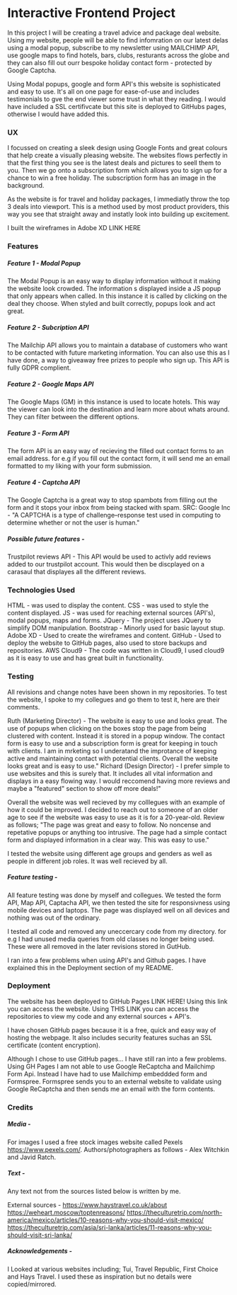 # Interactive Frontend Project	

In this project I will be creating a travel advice and package deal website. Using my website, people will be able to find infomration on our latest delas using a modal popup, subscribe to my newsletter using MAILCHIMP API, use google maps to find hotels, bars, clubs, resturants across the globe and they can also fill out ourr bespoke holiday contact form - protected by Google Captcha. 

Using Modal popups, google and form API's this website is sophisticated and easy to use. It's all on one page for ease-of-use and includes testimonials to gve the end viewer some trust in what they reading. I would have included a SSL certifivcate but this site is deployed to GitHubs pages, otherwise I would have added this. 

### UX

I focussed on creating a sleek design using Google Fonts and great colours that help create a visually pleasing website. The websites flows perfectly in that the first thing you see is the latest deals and pictures to seell them to you. 
Then we go onto a subscription form which allows you to sign up for a chance to win a free holiday. The subscription form has an image in the background.

As the website is for travel and holiday packages, I immediatly throw the top 3 deals into viewport. This is a method used by most product providers, this way you see that straight away and instatly look into building up excitement. 

I built the wireframes in Adobe XD LINK HERE

### Features

##### Feature 1 - Modal Popup
The Modal Popup is an easy way to display information without it making the website look crowded. The information s displayed inside a JS popup that only appears when called. In this instance it is called by clicking on the deal they choose. When styled and built correctly, popups look and act great.

##### Feature 2 - Subcription API
The Mailchip API allows you to maintain a database of customers who want to be contacted with future marketing information. You can also use this as I  have done, a way to giveaway free prizes to people who sign up. This API is fully GDPR complient. 

##### Feature 2 - Google Maps API
The Google Maps (GM) in this instance is used to locate hotels. This way the viewer can look into the destination and learn more about whats around. They can filter between the different options.

##### Feature 3 - Form API
The form API is an easy way of recieving the filled out contact forms to an email address. for e.g if you fill out the contact form, it will send me an email formatted to my liking with your form submission. 

##### Feature 4 - Captcha API
The Google Captcha is a great way to stop spambots from filling out the form and it stops your inbox from being stacked with spam. SRC: Google Inc - "A CAPTCHA is a type of challenge–response test used in computing to determine whether or not the user is human."

##### Possible future features -
Trustpilot reviews API - This API would be used to activly add reviews added to our trustpilot account. This would then be discplayed on a carasaul that displayes all the different reviews. 

### Technologies Used
HTML - was used to display the content.
CSS - was used to style the content displayed.
JS - was used for reaching external sources (API's), modal popups, maps and forms. 
JQuery - The project uses JQuery to simplify DOM manipulation.
Bootstrap - Minorly used for basic layout stup. 
Adobe XD - Used to create the wireframes and content. 
GitHub - Used to deploy the website to GitHub pages, also used to store backups and repositories.
AWS Cloud9 - The code was written in Cloud9, I used cloud9 as it is easy to use and has great built in functionality.


### Testing
All revisions and change notes have been shown in my repositories. To test the website, I spoke to my collegues and go them to test it, here are their comments.

Ruth (Marketing Director) - The website is easy to use and looks great. The use of popups when clicking on the boxes stop the page from being clustered with content. Instead it is stored in a popup window. The contact form is easy to use and a subscription form is great for keeping in touch with clients. I am in mrketing so I underatand the improtance of keeping active and maintaining contact with potential clients. Overall the website looks great and is easy to use."
Richard (Design Director) - I prefer simple to use websites and this is surely that. It includes all vital information and displays in a easy flowing way. I would reccomend having more reviews and maybe a "featured" section to show off more deals!"

Overall the website was well recieved by my colllegues with an example of how it could be improved. I decided to reach out to someone of an older age to see if the website was easy to use as it is for a 20-year-old. Review as follows;
"The page was great and easy to follow. No noncense and repetative popups or anything too intrusive. The page had a simple contact form and displayed information in a clear way. This was easy to use."

I tested the website using different age groups and genders as well as people in different job roles. It was well recieved by all. 

##### Feature testing - 
All feature testing was done by myself and collegues. We tested the form API, Map API, Captacha API, we then tested the site for responsivness using mobile devices and laptops. The page was displayed well on all devices and nothing was out of the ordinary.

I tested all code and removed any uneccercary code from my directory. for e.g I had unused media queries from old classes no longer being used. These were all removed in the later revisions stored in GutHub. 

I ran into a few problems when using API's and Github pages. I have explained this in the Deployment section of my README.
### Deployment
The website has been deployed to GitHub Pages LINK HERE! Using this link you can access the website. Using THIS LINK you can access the repositories to view my code and any external sources + API's. 

I have chosen GitHub pages because it is a free, quick and easy way of hosting the webpage. It also includes security features suchas an SSL certificate (content encryption). 

Although I chose to use GitHub pages... I have still ran into a few problems. Using GH Pages I am not able to use Google ReCaptcha and Mailchimp Form Api. Instead I have had to use Mailchimp embeddded form and Formspree. Formspree sends you to an external website to validate using Google ReCaptcha and then sends me an email with the form contents. 
### Credits

##### Media - 
For images I used a free stock images website called Pexels https://www.pexels.com/. Authors/photographers as follows - Alex Witchkin and Javid Ratch.

##### Text - 
Any text not from the sources listed below is written by me.  

External sources -
https://www.haystravel.co.uk/about
https://weheart.moscow/toptenreasons/
https://theculturetrip.com/north-america/mexico/articles/10-reasons-why-you-should-visit-mexico/
https://theculturetrip.com/asia/sri-lanka/articles/11-reasons-why-you-should-visit-sri-lanka/

##### Acknowledgements - 
I Looked at various websites including; Tui, Travel Republic, First Choice and Hays Travel. I used these as inspiration but no details were copied/mirrored.
